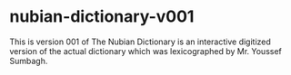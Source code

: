 # nubian-dictionary-v001
This is version 001 of The Nubian Dictionary is an interactive digitized version of the actual dictionary which was lexicographed by Mr. Youssef Sumbagh.
